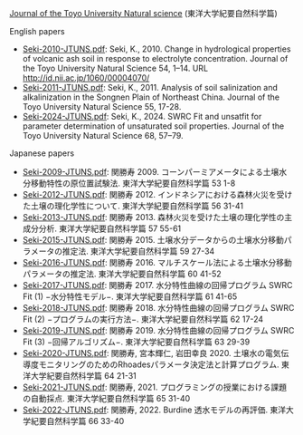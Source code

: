[Journal of the Toyo University Natural science](https://toyo.repo.nii.ac.jp/index.php?action=pages_view_main&active_action=repository_view_main_item_snippet&index_id=42&pn=1&count=20&order=17&lang=english&page_id=15&block_id=18) (東洋大学紀要自然科学篇)

English papers

- [Seki-2010-JTUNS.pdf](Seki-2010-JTUNS.pdf): Seki, K., 2010. Change in hydrological properties of volcanic ash soil in response to electrolyte concentration. Journal of the Toyo University Natural Science 54, 1–14. URL http://id.nii.ac.jp/1060/00004070/
- [Seki-2011-JTUNS.pdf](Seki-2011-JTUNS.pdf): Seki, K., 2011. Analysis of soil salinization and alkalinization in the Songnen Plain of Northeast China. Journal of the Toyo University Natural Science 55, 17-28.
- [Seki-2024-JTUNS.pdf](Seki-2024-JTUNS.pdf): Seki, K., 2024. SWRC Fit and unsatfit for parameter determination of unsaturated soil properties. Journal of the Toyo University Natural Science 68, 57–79.

Japanese papers

- [Seki-2009-JTUNS.pdf](Seki-2009-JTUNS.pdf): 関勝寿 2009. コーンパーミアメータによる土壌水分移動特性の原位置試験法. 東洋大学紀要自然科学篇 53 1-8
- [Seki-2012-JTUNS.pdf](Seki-2012-JTUNS.pdf): 関勝寿 2012. インドネシアにおける森林火災を受けた土壌の理化学性について. 東洋大学紀要自然科学篇 56 31-41
- [Seki-2013-JTUNS.pdf](Seki-2013-JTUNS.pdf): 関勝寿 2013. 森林火災を受けた土壌の理化学性の主成分分析. 東洋大学紀要自然科学篇 57 55-61
- [Seki-2015-JTUNS.pdf](Seki-2015-JTUNS.pdf): 関勝寿 2015. 土壌水分データからの土壌水分移動パラメータの推定法. 東洋大学紀要自然科学篇 59 27-34 
- [Seki-2016-JTUNS.pdf](Seki-2016-JTUNS.pdf): 関勝寿 2016. マルチスケール法による土壌水分移動パラメータの推定法. 東洋大学紀要自然科学篇 60 41-52
- [Seki-2017-JTUNS.pdf](Seki-2017-JTUNS.pdf): 関勝寿 2017. 水分特性曲線の回帰プログラム SWRC Fit (1) −水分特性モデル−. 東洋大学紀要自然科学篇 61 41-65
- [Seki-2018-JTUNS.pdf](Seki-2018-JTUNS.pdf): 関勝寿 2018. 水分特性曲線の回帰プログラム SWRC Fit (2) −プログラムの実行方法−. 東洋大学紀要自然科学篇 62 17-24
- [Seki-2019-JTUNS.pdf](Seki-2019-JTUNS.pdf): 関勝寿 2019. 水分特性曲線の回帰プログラム SWRC Fit (3) −回帰アルゴリズム−. 東洋大学紀要自然科学篇 63 29-39
- [Seki-2020-JTUNS.pdf](Seki-2020-JTUNS.pdf): 関勝寿, 宮本輝仁, 岩田幸良 2020. 土壌水の電気伝導度モニタリングのためのRhoadesパラメータ決定法と計算プログラム. 東洋大学紀要自然科学篇 64 21-31
- [Seki-2021-JTUNS.pdf](Seki-2021-JTUNS.pdf): 関勝寿,  2021. プログラミングの授業における課題の自動採点. 東洋大学紀要自然科学篇 65 31-40
- [Seki-2022-JTUNS.pdf](Seki-2022-JTUNS.pdf): 関勝寿,  2022. Burdine 透水モデルの再評価. 東洋大学紀要自然科学篇 66 33-40
